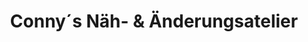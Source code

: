 ---
title: "Conny´s Näh- & Änderungsatelier"
url: /potsdam/conny-s-naeh-und-aenderungsatelier/
shop: Schneiderei
---